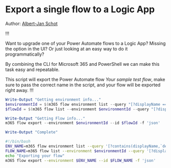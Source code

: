 # Export a single flow to a Logic App

Author: [Albert-Jan Schot](https://www.cloudappie.nl/cli-m365-exportflow/)

!!!

Want to upgrade one of your Power Automate flows to a Logic App? Missing the option in the UI? Or just looking at an easy way to do it programmatically?

By combining the CLI for Microsoft 365 and PowerShell we can make this task easy and repeatable.

This script will export the Power Automate flow *Your sample test flow*, make sure to pass the correct name in the script, and your flow will be exported right away.
!!!

```powershell tab="PowerShell Core"
Write-Output "Getting environment info..."
$environmentId = $(m365 flow environment list --query "[?displayName == '(default)']" -o json | ConvertFrom-Json).Name
$flowId = $(m365 flow list --environment $environmentId --query "[?displayName == 'Your sample test flow']" -o json | ConvertFrom-Json)[0].Name

Write-Output "Getting Flow info..."
m365 flow export --environment $environmentId --id $flowId -f 'json'

Write-Output "Complete"
```

```bash tab="Bash"
#!/bin/bash
ENV_NAME=m365 flow environment list --query '[?contains(displayName,`default`)] .name'
FLOW_NAME=m365 flow list --environment $environmentId --query '[?displayName == `Your sample test flow`] .name'
echo "Exporting your flow"
m365 flow export --environment $ENV_NAME --id $FLOW_NAME -f 'json'
```
